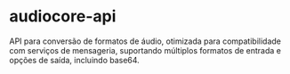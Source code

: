 # audiocore-api
API para conversão de formatos de áudio, otimizada para compatibilidade com serviços de mensageria, suportando múltiplos formatos de entrada e opções de saída, incluindo base64.
